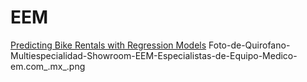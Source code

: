 # EEM

<a href="https://brunotapiagarcia.github.io/Regression-Model/" >Predicting Bike Rentals with Regression Models</a>
Foto-de-Quirofano-Multiespecialidad-Showroom-EEM-Especialistas-de-Equipo-Medico-em.com_.mx_.png
